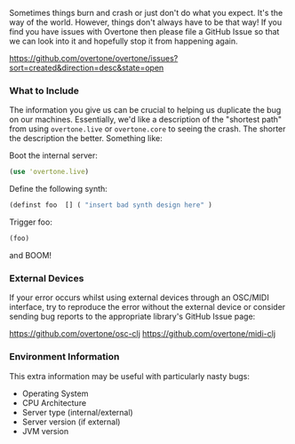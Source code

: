 Sometimes things burn and crash or just don't do what you expect. It's the way of the world. However, things don't always have to be that way! If you find you have issues with Overtone then please file a GitHub Issue so that we can look into it and hopefully stop it from happening again.

https://github.com/overtone/overtone/issues?sort=created&direction=desc&state=open

### What to Include

The information you give us can be crucial to helping us duplicate the bug on our machines. Essentially, we'd like a description of the "shortest path" from using `overtone.live` or `overtone.core` to seeing the crash. The shorter the description the better.  Something like: 

Boot the internal server:

```clj
(use 'overtone.live)
```

Define the following synth:

```clj
(definst foo  [] ( "insert bad synth design here" )
```

Trigger foo:

```clj
(foo)
```

and BOOM! 

### External Devices

If your error occurs whilst using external devices through an OSC/MIDI interface, try to reproduce the error without the external device or consider sending bug reports to the appropriate library's GitHub Issue page:

https://github.com/overtone/osc-clj
https://github.com/overtone/midi-clj

### Environment Information
This extra information may be useful with particularly nasty bugs:

* Operating System
* CPU Architecture
* Server type (internal/external)
* Server version (if external)
* JVM version 